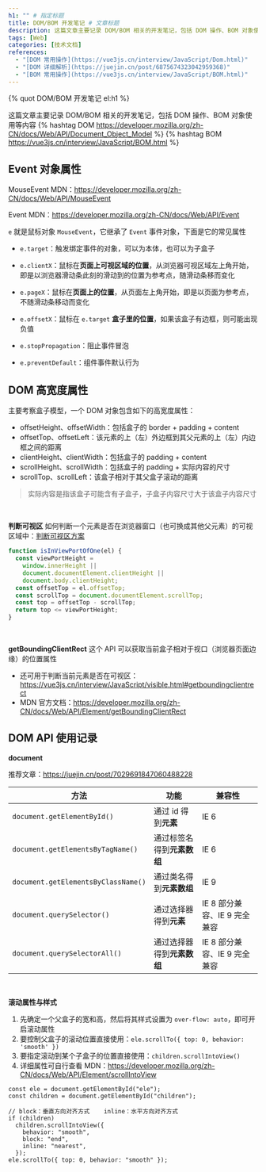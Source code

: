 ```yaml
---
h1: "" # 指定标题
title: DOM/BOM 开发笔记 # 文章标题
description: 这篇文章主要记录 DOM/BOM 相关的开发笔记，包括 DOM 操作、BOM 对象使用等内容 # 文章摘要
tags: [Web]
categories: [技术文档]
references:
  - "[DOM 常用操作](https://vue3js.cn/interview/JavaScript/Dom.html)"
  - "[DOM 详细解析](https://juejin.cn/post/6875674323042959368)"
  - "[BOM 常用操作](https://vue3js.cn/interview/JavaScript/BOM.html)"
---
```


<!-- 使用引用标签作为标题 -->

{% quot DOM/BOM 开发笔记 el:h1 %}

<!-- 指定摘要 -->

这篇文章主要记录 DOM/BOM 相关的开发笔记，包括 DOM 操作、BOM 对象使用等内容
{% hashtag DOM https://developer.mozilla.org/zh-CN/docs/Web/API/Document_Object_Model %}
{% hashtag BOM https://vue3js.cn/interview/JavaScript/BOM.html %}

## Event 对象属性

MouseEvent MDN：https://developer.mozilla.org/zh-CN/docs/Web/API/MouseEvent

Event MDN：https://developer.mozilla.org/zh-CN/docs/Web/API/Event

`e` 就是鼠标对象 `MouseEvent`，它继承了 `Event` 事件对象，下面是它的常见属性

- `e.target`：触发绑定事件的对象，可以为本体，也可以为子盒子

- `e.clientX`：鼠标在**页面上可视区域的位置**，从浏览器可视区域左上角开始，即是以浏览器滑动条此刻的滑动到的位置为参考点，随滑动条移而变化

- `e.pageX`：鼠标在**页面上的位置**，从页面左上角开始，即是以页面为参考点，不随滑动条移动而变化

- `e.offsetX`：鼠标在 `e.target` **盒子里的位置**，如果该盒子有边框，则可能出现负值

- `e.stopPropagation`：阻止事件冒泡

- `e.preventDefault`：组件事件默认行为

## DOM 高宽度属性

主要考察盒子模型，一个 DOM 对象包含如下的高宽度属性：

- offsetHeight、offsetWidth：包括盒子的 border + padding + content
- offsetTop、offsetLeft：该元素的上（左）外边框到其父元素的上（左）内边框之间的距离
- clientHeight、clientWidth：包括盒子的 padding + content
- scrollHeight、scrollWidth：包括盒子的 padding + 实际内容的尺寸
- scrollTop、scrollLeft：该盒子相对于其父盒子滚动的距离

> 实际内容是指该盒子可能含有子盒子，子盒子内容尺寸大于该盒子内容尺寸

<br />

**判断可视区**
如何判断一个元素是否在浏览器窗口（也可换成其他父元素）的可视区域中：[判断可视区方案](https://vue3js.cn/interview/JavaScript/visible.html)

```js
function isInViewPortOfOne(el) {
  const viewPortHeight =
    window.innerHeight ||
    document.documentElement.clientHeight ||
    document.body.clientHeight;
  const offsetTop = el.offsetTop;
  const scrollTop = document.documentElement.scrollTop;
  const top = offsetTop - scrollTop;
  return top <= viewPortHeight;
}
```

<br />

**getBoundingClientRect**
这个 API 可以获取当前盒子相对于视口（浏览器页面边缘）的位置属性

- 还可用于判断当前元素是否在可视区：https://vue3js.cn/interview/JavaScript/visible.html#getboundingclientrect
- MDN 官方文档：https://developer.mozilla.org/zh-CN/docs/Web/API/Element/getBoundingClientRect

## DOM API 使用记录

**document**

推荐文章：https://juejin.cn/post/7029691847060488228

| 方法                                | 功能                       | 兼容性                       |
| ----------------------------------- | -------------------------- | ---------------------------- |
| `document.getElementById()`         | 通过 id 得到**元素**       | IE 6                         |
| `document.getElementsByTagName()`   | 通过标签名得到**元素数组** | IE 6                         |
| `document.getElementsByClassName()` | 通过类名得到**元素数组**   | IE 9                         |
| `document.querySelector()`          | 通过选择器得到**元素**     | IE 8 部分兼容、IE 9 完全兼容 |
| `document.querySelectorAll()`       | 通过选择器得到**元素数组** | IE 8 部分兼容、IE 9 完全兼容 |

<br />

**滚动属性与样式**

1. 先确定一个父盒子的宽和高，然后将其样式设置为 `over-flow: auto`，即可开启滚动属性
2. 要控制父盒子的滚动位置直接使用：`ele.scrollTo({ top: 0, behavior: 'smooth' })`
3. 要指定滚动到某个子盒子的位置直接使用：`children.scrollIntoView()`
4. 详细属性可自行查看 MDN：https://developer.mozilla.org/zh-CN/docs/Web/API/Element/scrollIntoView

```tsx
const ele = document.getElementById("ele");
const children = document.getElementById("children");

// block：垂直方向对齐方式    inline：水平方向对齐方式
if (children)
  children.scrollIntoView({
    behavior: "smooth",
    block: "end",
    inline: "nearest",
  });
ele.scrollTo({ top: 0, behavior: "smooth" });
```

